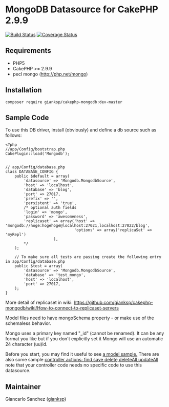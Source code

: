 # MongoDB Datasource for CakePHP 2.9.9

[![Build Status](https://travis-ci.org/gianksp/cakephp-mongodb.png?branch=master)](https://travis-ci.org/gianksp/cakephp-mongodb)
[![Coverage Status](https://coveralls.io/repos/gianksp/cakephp-mongodb/badge.png?branch=master)](https://coveralls.io/r/gianksp/cakephp-mongodb)

## Requirements

- PHP5
- CakePHP >= 2.9.9
- pecl mongo (http://php.net/mongo)

## Installation

```shell
composer require gianksp/cakephp-mongodb:dev-master
```
	
## Sample Code

To use this DB driver, install (obviously) and define a db source such as follows:

	<?php
	//app/Config/bootstrap.php
	CakePlugin::load('Mongodb');


	// app/Config/database.php
	class DATABASE_CONFIG {
		public $default = array(
			'datasource' => 'Mongodb.MongodbSource',
			'host' => 'localhost',
			'database' => 'blog',
			'port' => 27017,
			'prefix' => '',
			'persistent' => 'true',
			/* optional auth fields
			'login' => 'mongo',	
			'password' => 'awesomeness',
			'replicaset' => array('host' => 'mongodb://hoge:hogehoge@localhost:27021,localhost:27022/blog', 
			                      'options' => array('replicaSet' => 'myRepl')
					     ),
			*/
		);

		// To make sure all tests are passing create the following entry in app/Config/database.php
		public $test = array(
			'datasource' => 'Mongodb.MongodbSource',
			'database' => 'test_mongo',
			'host' => 'localhost',
			'port' => 27017,
		); 
	}

More detail of replicaset in wiki:
https://github.com/gianksp/cakephp-mongodb/wiki/How-to-connect-to-replicaset-servers


Model files need to have mongoSchema property - or make use of the schemaless behavior. 

Mongo uses a primary key named "\_id" (cannot be renamed). It can be any format you like but if you don't explicitly set it Mongo will use an automatic 24 character (uu)id.

Before you start, you may find it useful to see [a model sample.](http://github.com/gianksp/mongoDB-Datasource/blob/master/samples/models/post.php)
There are also some sample [controller actions: find,save,delete,deleteAll,updateAll](http://github.com/gianksp/mongoDB-Datasource/blob/master/samples/controllers/posts_controller.php) note that your controller code needs no specific code to use this datasource.

## Maintainer
Giancarlo Sanchez ([gianksp](http://twitter.com/gianksp))
